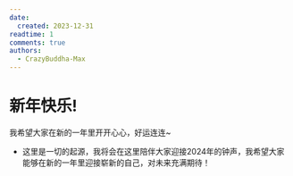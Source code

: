 ```yaml
---
date:
  created: 2023-12-31
readtime: 1
comments: true
authors:
  - CrazyBuddha-Max
---
```


# 新年快乐!

我希望大家在新的一年里开开心心，好运连连~
<!-- more -->

- 这里是一切的起源，我将会在这里陪伴大家迎接2024年的钟声，我希望大家能够在新的一年里迎接崭新的自己，对未来充满期待！